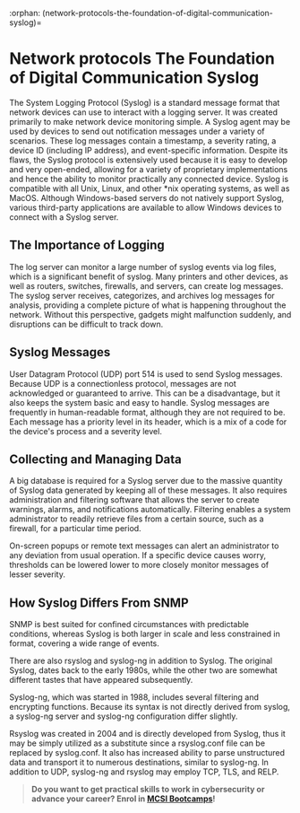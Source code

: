 :orphan:
(network-protocols-the-foundation-of-digital-communication-syslog)=
# Network protocols The Foundation of Digital Communication Syslog
 
The System Logging Protocol (Syslog) is a standard message format that network devices can use to interact with a logging server. It was created primarily to make network device monitoring simple. A Syslog agent may be used by devices to send out notification messages under a variety of scenarios. These log messages contain a timestamp, a severity rating, a device ID (including IP address), and event-specific information. Despite its flaws, the Syslog protocol is extensively used because it is easy to develop and very open-ended, allowing for a variety of proprietary implementations and hence the ability to monitor practically any connected device. Syslog is compatible with all Unix, Linux, and other *nix operating systems, as well as MacOS. Although Windows-based servers do not natively support Syslog, various third-party applications are available to allow Windows devices to connect with a Syslog server.

## The Importance of Logging

The log server can monitor a large number of syslog events via log files, which is a significant benefit of syslog. Many printers and other devices, as well as routers, switches, firewalls, and servers, can create log messages.
The syslog server receives, categorizes, and archives log messages for analysis, providing a complete picture of what is happening throughout the network. Without this perspective, gadgets might malfunction suddenly, and disruptions can be difficult to track down.

## Syslog Messages

User Datagram Protocol (UDP) port 514 is used to send Syslog messages. Because UDP is a connectionless protocol, messages are not acknowledged or guaranteed to arrive. This can be a disadvantage, but it also keeps the system basic and easy to handle.
Syslog messages are frequently in human-readable format, although they are not required to be. Each message has a priority level in its header, which is a mix of a code for the device's process and a severity level.

## Collecting and Managing Data

A big database is required for a Syslog server due to the massive quantity of Syslog data generated by keeping all of these messages. It also requires administration and filtering software that allows the server to create warnings, alarms, and notifications automatically. Filtering enables a system administrator to readily retrieve files from a certain source, such as a firewall, for a particular time period.

On-screen popups or remote text messages can alert an administrator to any deviation from usual operation. If a specific device causes worry, thresholds can be lowered lower to more closely monitor messages of lesser severity.

## How Syslog Differs From SNMP

SNMP is best suited for confined circumstances with predictable conditions, whereas Syslog is both larger in scale and less constrained in format, covering a wide range of events.

There are also rsyslog and syslog-ng in addition to Syslog. The original Syslog, dates back to the early 1980s, while the other two are somewhat different tastes that have appeared subsequently.

Syslog-ng, which was started in 1988, includes several filtering and encrypting functions. Because its syntax is not directly derived from syslog, a syslog-ng server and syslog-ng configuration differ slightly.

Rsyslog was created in 2004 and is directly developed from Syslog, thus it may be simply utilized as a substitute since a rsyslog.conf file can be replaced by syslog.conf. It also has increased ability to parse unstructured data and transport it to numerous destinations, similar to syslog-ng. In addition to UDP, syslog-ng and rsyslog may employ TCP, TLS, and RELP.

> **Do you want to get practical skills to work in cybersecurity or advance your career? Enrol in [MCSI Bootcamps](https://www.mosse-institute.com/bootcamps.html)!**